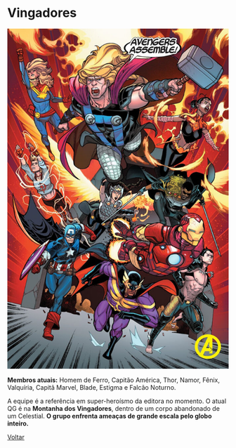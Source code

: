 # Vingadores

![Vingadores](/Images/falcao-noturno-vingadores-3-666x1024.jpg "Vingadores")

**Membros atuais:**  Homem de Ferro, Capitão América, Thor, Namor, Fênix, Valquíria, Capitã Marvel, Blade, Estigma e Falcão Noturno.

A equipe é a referência em super-heroísmo da editora no momento. O atual QG é na  **Montanha dos Vingadores**, dentro de um corpo abandonado de um Celestial.  **O grupo enfrenta ameaças de grande escala pelo globo inteiro.**

[Voltar](https://github.com/leonardovenan/git-heroes/blob/main/README.md)
